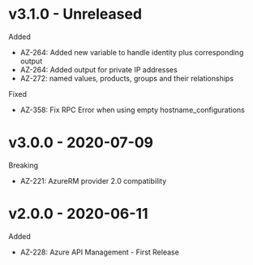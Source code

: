 # v3.1.0 - Unreleased

Added
  * AZ-264: Added new variable to handle identity plus corresponding output
  * AZ-264: Added output for private IP addresses
  * AZ-272: named values, products, groups and their relationships
  
Fixed
  * AZ-358: Fix RPC Error when using empty hostname_configurations

# v3.0.0 - 2020-07-09

Breaking
  * AZ-221: AzureRM provider 2.0 compatibility


# v2.0.0 - 2020-06-11

Added
  * AZ-228: Azure API Management - First Release
